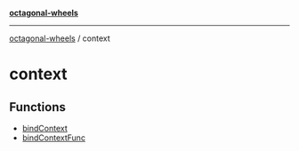 [**octagonal-wheels**](../README.md)

***

[octagonal-wheels](../modules.md) / context

# context

## Functions

- [bindContext](bindContext/README.md)
- [bindContextFunc](bindContextFunc/README.md)
